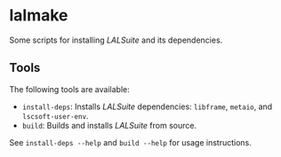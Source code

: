 lalmake
=======

Some scripts for installing *LALSuite* and its dependencies.

Tools
------

The following tools are available:

* `install-deps`: Installs *LALSuite* dependencies: `libframe`, `metaio`, and `lscsoft-user-env`.
* `build`: Builds and installs *LALSuite* from source.

See `install-deps --help` and `build --help` for usage instructions.
